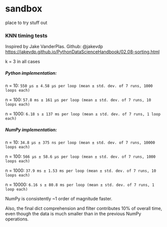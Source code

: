 # sandbox
place to try stuff out


### KNN timing tests
Inspired by Jake VanderPlas. Github: @jakevdp
https://jakevdp.github.io/PythonDataScienceHandbook/02.08-sorting.html

k = 3 in all cases


##### Python implementation:
n = 10:
`550 µs ± 4.58 µs per loop (mean ± std. dev. of 7 runs, 1000 loops each)`

n = 100: `57.8 ms ± 161 µs per loop (mean ± std. dev. of 7 runs, 10 loops each)`

n = 1000: `6.18 s ± 137 ms per loop (mean ± std. dev. of 7 runs, 1 loop each)`


##### NumPy implementation:
n = 10: `34.8 µs ± 375 ns per loop (mean ± std. dev. of 7 runs, 10000 loops each)`

n = 100: `566 µs ± 58.6 µs per loop (mean ± std. dev. of 7 runs, 1000 loops each)`

n = 1000: `37.9 ms ± 1.53 ms per loop (mean ± std. dev. of 7 runs, 10 loops each)`

n = 10000: `6.16 s ± 80.8 ms per loop (mean ± std. dev. of 7 runs, 1 loop each)`

NumPy is consistently ~1 order of magnitude faster.

Also, the final dict comprehension and filter contributes 10% of overall time, even though the data is much smaller
than in the previous NumPy operations.